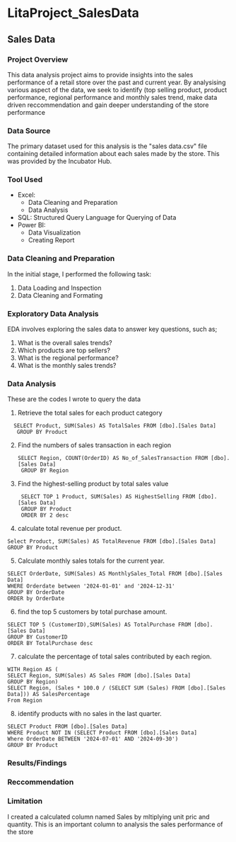 # LitaProject_SalesData

## Sales Data

### Project Overview
This data analysis project aims to provide insights into the sales performance of a retail store over the past and current year. By analysising various aspect of the data, we seek to identify (top selling product, product performance, regional performance and monthly sales trend, make data driven reccommendation and gain deeper understanding of the store performance

### Data Source
The primary dataset used for this analysis is the "sales data.csv" file containing detailed information about each sales made by the store. This was provided by the Incubator Hub.

### Tool Used
- Excel: 
  - Data Cleaning and Preparation
  - Data Analysis
- SQL: Structured Query Language for Querying of Data
- Power BI:
  - Data Visualization
  - Creating Report

### Data Cleaning and Preparation
In the initial stage, I performed the following task:
1. Data Loading and Inspection
2. Data Cleaning and Formating

### Exploratory Data Analysis
EDA involves exploring the sales data to answer key questions, such as;
  1. What is the overall sales trends?
  2. Which products are top sellers?
  3. What is the regional performance?
  4. What is the monthly sales trends?

### Data Analysis
These are the codes I wrote to query the data
1. Retrieve the total sales for each product category
 ```
   SELECT Product, SUM(Sales) AS TotalSales FROM [dbo].[Sales Data]
    GROUP BY Product
   ```
2. Find the numbers of sales transaction in each region
   ```
   SELECT Region, COUNT(OrderID) AS No_of_SalesTransaction FROM [dbo].[Sales Data]
    GROUP BY Region
   ```
3. Find the highest-selling product by total sales value
   ```
    SELECT TOP 1 Product, SUM(Sales) AS HighestSelling FROM [dbo].[Sales Data]
    GROUP BY Product
    ORDER BY 2 desc
   ```
4. calculate total revenue per product.
  ```
  Select Product, SUM(Sales) AS TotalRevenue FROM [dbo].[Sales Data]
  GROUP BY Product
```
5. Calculate monthly sales totals for the current year.
```
SELECT OrderDate, SUM(Sales) AS MonthlySales_Total FROM [dbo].[Sales Data]
WHERE Orderdate between '2024-01-01' and '2024-12-31'
GROUP BY OrderDate
ORDER by OrderDate
```
6. find the top 5 customers by total purchase amount.
```
SELECT TOP 5 (CustomerID),SUM(Sales) AS TotalPurchase FROM [dbo].[Sales Data]
GROUP BY CustomerID
ORDER BY TotalPurchase desc
```
7. calculate the percentage of total sales contributed by each region.
```
WITH Region AS (
SELECT Region, SUM(Sales) AS Sales FROM [dbo].[Sales Data]
GROUP BY Region)
SELECT Region, (Sales * 100.0 / (SELECT SUM (Sales) FROM [dbo].[Sales Data])) AS SalesPercentage
From Region
```
8. identify products with no sales in the last quarter.
```
SELECT Product FROM [dbo].[Sales Data]
WHERE Product NOT IN (SELECT Product FROM [dbo].[Sales Data]
Where OrderDate BETWEEN '2024-07-01' AND '2024-09-30')
GROUP BY Product
```

### Results/Findings

### Reccommendation

### Limitation
I created a calculated column named Sales by mltiplying unit pric and quantity. This is an important column to analysis the sales performance of the store
